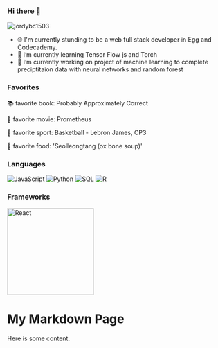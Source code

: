 ### Hi there 👋

![jordybc1503](https://drive.google.com/uc?export=view&id=1H5pC7wruxMFKj0NEpCFCPGqYOL10TOB-)



 - 🌐 I'm currently stunding to be a web full stack developer in Egg and Codecademy.
 - 🌱 I’m currently learning Tensor Flow js and Torch
 -  🔭 I’m currently working on project of machine learning to complete preciptitaion data with neural networks and random forest

### Favorites
:books: favorite book: Probably Approximately Correct 

:movie_camera: favorite movie: Prometheus

🏀 favorite sport: Basketball - Lebron James, CP3

🍲 favorite food: 'Seolleongtang (ox bone soup)'

### Languages
![JavaScript](https://img.shields.io/badge/logo-javascript-blue?logo=javascript)
![Python](https://img.shields.io/badge/-Python-000?&logo=Python)
![SQL](https://img.shields.io/badge/-SQL-000?&logo=MySQL)
![R](https://img.shields.io/badge/-R-000?&logo=R)

### Frameworks

<img src="https://cdn.worldvectorlogo.com/logos/react-2.svg" alt="React" width="200" height="200">

<!-- Markdown content -->
# My Markdown Page

Here is some content.

<!-- HTML and JavaScript content -->
<script>
  document.addEventListener("DOMContentLoaded", function() {
    document.getElementById("demo").innerHTML = "Hello from JavaScript!";
  });
</script>

<div id="demo"></div>


<!--
**jordybc1503/jordybc1503** is a ✨ _special_ ✨ repository because its `README.md` (this file) appears on your GitHub profile.

Here are some ideas to get you started:

- 🔭 I’m currently working on ...
- 🌱 I’m currently learning ...
- 👯 I’m looking to collaborate on ...
- 🤔 I’m looking for help with ...
- 💬 Ask me about ...
- 📫 How to reach me: ...
- 😄 Pronouns: ...
- ⚡ Fun fact: ...
-->
